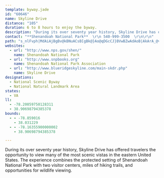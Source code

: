```yaml
---
template: byway.jade
id: "60646"
name: Skyline Drive
distance: "105"
duration: 6 to 8 hours to enjoy the byway.
description: "During its over seventy year history, Skyline Drive has offered travelers the opportunity to view many of the most scenic vistas in the eastern United States. The experience combines the protected setting of Shenandoah National Park with two visitor centers, miles of hiking trails, and opportunities for wildlife viewing."
contact: "**Shenandoah National Park**  \r\n 540-999-3500  \r\n\r\n"
path: "s_nlFvph|MdAiAjBgBv@kBNuACsB[gBk@}Ao@qDGcCJ}BVwBZwAdAoB|AkArA_@vGm@pMkBvA[jAk@pEsD`DsBxCaAzCc@zC?rBPxA^xClA`LnGjFdBn@l@|B~EnCdEz@hBvApDDj@Kx@S^[Lm@?i@YyB_CuAeAgBs@sBg@k@EqALeE~A}B~As@`Au@dBsArEYtB?dBZdCd@dAj@~@h@f@~@d@~@RbA?z@MvDiAbAOx@DhA`@x@~@h@rANdAJhEVjAhF`KbE~GlD`FhAp@x@FlC?bALn@\\xEfDpCdAtCZrFKp@Bn@Rh@l@Pj@Lr@NdFPr@f@z@z@|@l@^xEnBlA\\|BJtAWvAy@dAwAhBqEfKc`@vAmChA_BhDyC|C{AtM_ErCm@fCWtBGbDNrBp@fCxAvMfLlAr@rD~A|AjAxAlBbHbLr@l@n@Pr@AhEkAnCJfAEvD_CfG_B~C_CpAo@bK}BlHiE|@Yx@KnBDhATjHjEbCdApG`AhA^nD~AxADr@Qh@[rFkGrCeClAs@rBu@zLqBd@Y^e@LSNeAIuAWq@eF{ISw@I{Ab@gDpHcd@NcDOiBg@{Ak@eAsAaByBwBcGiD{Ag@iDw@kAaAc@eAo@eCiB{I]mBAcANgAj@y@b@Sr@EnF\\nEr@p@Rx@f@|CjDhA`AjAd@fAJnAKlAYvL_ErD{@|Dq@bAg@n@eA\\kAn@aDJ_B?_GX}AfH_On@{AR_ANyB?sEN{C^eE^aBr@_AtEaCdCsCd@]hA]lDMn@Mx@e@|@_B~BmFbDaD|@uAZkAlAsJd@uBbAkBbDyChAw@n@Sx@Gl@F~D~A|F|Ad@X\\l@^dBXbIR|Ad@bA|BjCh@vA@xB[bDCdA?j@LfAhAzCxD~HhArCR`BFlFL|ANdAh@hAx@v@fBt@vNlClCt@hAz@|CtE`Ap@hARjGGrBRr@At@WlCkBh@UbEo@n@[b@q@Pu@Q_GDmBnBiMbAeE\\q@`@g@|@e@~@GxAd@n@r@f@tAn@jDZ~C|@hEn@jAtC`AfAv@Tl@fB`Lj@rArBzCtAbArAl@dG~A~@d@n@j@t@rA^lApAvHx@|B`@z@rLtQdApBX~@DxBo@bH?x@Hv@`@fAbCfCl@x@Rj@dAtEb@rAz@dAv@j@`OlIzFrDrBtBf]dl@hChD`DlDhBjCTp@^`B|@nIj@dBfBvCtAfBbFfJlBrB`HvFfAjAdBdCdKpPnCdEt@p@bF`CfC~AfBxB~@nCPjALrDE~FM~@Uf@m@l@yEjBsAdA_AzAcB`Eo@lB_AdEc@lB[|BMnDHxARzA~@vChBfEnAzBlCxD|BpBbFz@z@XdAn@tAzAn@dAb@nAf@xD?~CaA`FaBdEa@xAOx@?rAJr@r@dBh@r@|GxGvItMlCnClBdAfJrCrAl@n@h@h@t@^fADx@KpAi@jAqAlAeElCg@p@Ql@It@RdEC~Ac@lFAjAt@nHBr@CfAOn@m@`AoCrCc@l@_@jAKpA?lAb@vF^rDd@jBl@~@VRvErB^j@Tx@BlEO`I_@rA_@l@y@v@yDlCq@x@[dBYvG[pAc@r@cE|C}FnD}A`BoBjEw@jCQ`B@fBNx@n@dB|@lAhBxAfDdBlJzDvCfBxAp@lE~@hA^hBxAvClDpHhNnAp@dEd@l@Tl@p@~@zAnB`Hb@lC?n@YrCOf@m@~@gJzJ_A`Ci@fEs@fI_AxJoCfLGx@Fl@Rp@Z`@`@\\x@TjFd@vCj@hCnA~JjHtB~@~AF|CW|@@VD\\J`@Nt@\\z@`@zAf@f@J^Fh@Df@@t@@j@C\\EZETG\\M|CyAt@]bCm@lBGz@JrCbAzErCnAbArBhCv@nBNj@Hh@Fh@Dz@Bh@B|F?p@Bv@Bt@Hx@Hl@Lz@`CxFf@zAt@vDZlDh@zBv@xAn@p@r@d@tDfAvGfApCXvJVtNm@lBFrFdAlD`ArCpAbCjBhEnExAv@nAF`BYhCs@x@?^L`Ax@~DhHrEhFp@lBbAlEf@fAh@p@h@^t@TpGjArAl@nCvChAnBl@nAp@nAZb@b@f@t@d@jA^v@PZJrB\\rIfF|@X~@?vA_@xE{Cn@IpF\\n@Kn@WxAuArAsBZq@VaAFgAAq@]{AyA}AkBuAm@wAEyEI{AUmBiBgIcBuOHeA^{@X[t@MxBr@zKjFrARtAMrC_ApAI|GxAxAHhAChUsDlBQRIVEn@Ir@Cv@@v@FjFj@pJB|@Dh@LhAXrC`B|GlHxErErDxBxAjAf@r@~AfEj@r@fAp@~Aj@bB`ApD~Dz@r@vAj@bE`AxBt@bAj@bDrFp@x@p@j@|DlB`AfAl@~@fDrH`AdBb@^~@RfAQh@YnDmD|@m@hAYhVs@j@Qv@m@n@kA~@{Eh@qAX_@~DAjAKTKhAu@fGyGbAc@t@u@z@eBnDaJt@aDrAkI~BuFhAsAdGuF~EeFh@gAb@wDj@{@hBkA|CuAVWJOHSPq@Ao@Aa@A_@?_@Bc@z@}CXq@DSD_@@_@@c@Da@F[LQr@s@vAq@fDaA~SyB~AYx@m@fCyGZm@|@}@TM|BBdAU~@_Af@gA^a@j@_@~@D`BfA^@d@Id@q@n@mAv@WnARbCx@nAhAxAnCb@pANrAR`DNl@Zd@l@XhCd@|@Xt@f@dBpBb@X|ARxABr@RrFrExA~@d@F|CEnA^v@j@j@dAX`A\\~BJlBKrBqArFF`B^j@t@\\fEWlAVd@\\d@n@^fA|A`MTl@r@v@d@LbAEfHgEz@Mx@RzAxAn@T`@AjC}@hB?~@N~Ad@fE`CfAFj@Y^g@Re@ZeBTe@bBiAh@YnBk@`BFn@^`BpAbAzAVjAKtAc@|@c@Xe@Jy@IgCy@y@Nk@h@YrATrE?v@e@xAcC`DOd@Mz@?dATvAXl@l@r@h@^XJ~@DhD_A|@R^VT`@TxAIpDDh@b@jDArCO~@cAtBe@d@wF~Bc@^e@xA_@xDi@hBmAhAoBx@{AtAy@dAk@v@e@`BEr@?fAX|@`@^|@l@~@X|@~@Tp@v@nDj@`AjAh@`FXpCtAtAjAlCzCrAvBnAnCdAt@rACRQdAuAt@kBvAiBnDeAr@ZfD~@bADjBKbAPr@x@X~@?x@_@~AsAnCW~B@p@j@lCbAlDrAnIFrCKlAW|AJ`BVdBTd@rDhEn@lAnFlOR|@BzAMvAeAhFCrDZ~C`AhFd@~Bd@fAfDpCfIlExAdBnC`GfAfAVJRJd@NTB|E`@n@B|BGJAf@KZKZQvBuAh@Yf@Sj@QZIfMwBrAo@bB}Al@UhAKxB^rAMpBu@fCsBd@OtH}Ar@gAJq@IeAu@oD?qA^_Av@i@|@?vAn@b@Hn@EdBk@lAAnEFtGv@jMKfE_@t@FpAd@t@r@d@l@b@dAP|@LrAHbLNlDt@~DbAhCnAdCX~@BfAGr@_@bA_Ax@}I`CcBl@_Av@sB~BcDxCuKlGoAlAm@rAWdBClBZrBl@rAdAdAlAf@hB@~FcBpB_@jAF\\JfAl@VXl@pA^~BBfAc@fI?lBNxBj@xCb@xAnAxCpD|ErBdBnBjAhDfApBDrCa@nAk@fIsFtAm@`Dk@lBDtCd@pLlE`B^hCXbCF~AKvEgAfAe@dAaAt@_BzAaGnBaG`A_GN_@v@y@t@_@b@K`AHx@ZtDlCrHxDnB|AfEtDbC`AzFrA~@h@jA~@~FtFt@d@lC`An@DnBEv@Mt@e@b@_@d@y@xBsG|EaJDgBQeAo@gBAqAPm@j@g@n@Kn@PX^X`AHjD?fCYlBuBrHgAnHStDCjDBf@@LH^H\\P^R\\FJPNRNh@N`@FbBLrABx@AhBO`@Kh@SxAcAp@UpAO^MXOt@g@NG^I\\?RB\\HPDj@PZ@d@CtAQ^?V@^Fn@Z^X|AzA`Az@h@^xA|@hA|@z@z@j@n@b@t@dDjF|@`BP\\v@tAz@hAvAzA\\\\|AlAp@b@`@b@Xd@^`@HNNZPh@Lp@B`@D^Bb@@b@?`@?\\Ej@Gf@Ol@Ut@g@vAaBbCk@pAYtA_@|CYtDErCC|BF|CHrB@lACj@I^S`@g@^WB[?{@OsCm@w@Ek@Bo@^Y^Of@Oj@YbBSt@c@n@qCxBORMJc@r@OXUr@Ij@G|@?l@Bx@P~@Vt@Th@V`@h@t@Zv@Jd@D`@BvBB|@Hx@V`CJrA?t@g@jFExBj@jEb@tA\\p@^^jAr@l@Ln@D|A[pJkDrAStA?pIx@bACnB[x@@n@d@\\r@Dr@EfDJn@^x@|CfE|EhFhAp@nAf@nEBnIYbADdAl@n@x@`@`AJrABvAMlBHlBn@xBlAlAfI~ClKrHjDfAxB~@xBfBxDdEpA~@nAh@bBd@fCVbGQlDaAr@EjAP~@d@bAhAn@pAh@zAh@|Br@bG|A~DnD`H~BdHnBhHl@~CRrBB|GFhCC|HPlDTvAd@~Ah@dAxA|AbAn@bCz@xJ`C`BPhBMlBy@tAsAx@qAfEmI|@sAdAeArAo@|Bc@x@EtAHxARrEdArAf@hPfIdNzIpLxJ~LzLlBrAtB`A~Bv@hANxADzDKbJxAvCH~@P|CfA|DxCrAn@jKxBdOjErFfA|Bp@rCrAfGxDnAh@vm@|G`FR`Lw@rOaD~APbAn@t@vAR`AXrFn@~BnA~BxAlAlFtC`GdCxAXrDRbAXpMfJrAj@fFzAxAv@rBfBlCdDhAx@~Ad@`Hl@xCx@lD~AbCfBtAvAfClDvEzH`AjA`BlAnEnBlAhAn@xAjAfE~@lBp@x@|E`DdAfCh@|@pCzBn@v@^x@rAhEh@v@h@f@dA^lADxAa@nAo@rAUhALfFrAvHl@~@VrAl@fDrB~BpB|C`Ez@j@pBr@bCl@jBD|AK|Dk@|@BxC`@dD~@`EjBdBxAv@`An@vAdBbHr@jBfAjAp@`@n@PxDf@zDD`E_@bEyAlBe@dBGbCPlBf@hAl@hA~@hCjC|A`ApFxA~@`@xDlDrFpCxCrBVL\\FTBPAr@OxBi@j@M|@Ol@M|AKl@Cf@@h@Jh@\\^r@DxAc@pFLjA~BtFR`BJdCEtEDbB\\hBh@|At@fAn@l@`GlElDdDz@`B\\fAn@jDr@zAbK|HfB`BrE`GpDvBhBf@xALpBGrG_Cx@Qt@AnBd@fEtAjCd@jDDlKm@n@J`A`@h@r@d@pANbBI~AU|@sAdCiBbCaCpCm@fASv@Al@PdATd@b@`@dRhLhEpDfBlBdBlCv@rBhAhI`@xAfAdB~CdCb@j@t@xAfArDn@z@l@Xj@Nr@Fz@P^N|@x@fBxCdAz@hQlI|BjBhB~BdA~@fB`A|IxD|AlBn@j@n@JbC@bCr@d@j@t@lBp@`C~@vEj@lDfAbNdA~HbBzHF`ASvB}@tCU~ACdANzAh@xAbCpC|C`EzGfG~DlBbAXz@Br@K~DgB`AKvDl@nBEx@Yx@g@bDeDtAs@fAWrCSrAYlFyBjJeCtATbBbA|C|Fh@tDNdCh@hC^bAxAxBpKbJ|XbTjClCtAdArCzAlKlE~@v@b@~@LrAY`C]l@e@pBKvBZbBRh@^d@z@n@pE|AdAh@fAbBxAlEt@x@v@XrDRx@Zf@v@Lr@I`AcBhDYr@Q`A?p@NrAn@rA`BfAxE|A~Ax@bFbDjKvFfB~Av@vAV~@Hp@?dBSlEFx@VrA|@dBxB`DnElFlBlApEdBxEhDr@^lEh@n@Nv@j@dAjAXj@Rl@d@tFd@xAlAdB`@z@Lp@Bx@w@lJ_@tBYx@cBdCcArBKpAEbE?|HTzAXl@d@h@lCr@xA`Ad@xAHlAe@pBcC`GSt@KhAIhIc@lC_AvAsCbBe@b@]z@CdAf@jAbE`Dj@x@\\x@RdADlBUdDClCHdAJd@VZz@j@b@DnAe@t@mApDwHb@]d@Qd@?r@X|@pArAlDnBnLd@fAj@r@zEfDb@l@hBvEr@rAd@^lCrA^^Td@H~@UbAs@bAsBjAi@f@i@~@Qz@Gx@B~@d@vDLtBMrHDdAv@tGJrADtFRnAV`@v@p@fCn@bCj@hAAz@]v@y@hCsF~@o@dA[bDU`CEt@J|@^r@h@~D~DXj@X~@n@zEXdAXd@t@l@|B~@bAp@hC`EbAx@~A@bHsA`CBx@NrEbCxBr@p_@hFrAn@lCvCx@Vx@Mf@k@Vs@n@sDr@_Bb@_@d@QrA?hAh@^^x@tA|C`Mt@zAl@d@j@V|@F|B?v@NfAf@f@l@~@vBDh@C|@mA`EcIzU]nAQvAi@bMw@`HMdCLxAx@~CRzAIvAUr@c@l@eAd@uDNwANy@RgAr@o@r@e@|@e@`BsAvQWxBWfA_AvAwClBmCdCe@XmAJYEe@_@cEgJyBsCi@_@}@SiALk@XY^YdAEr@NpBn@`C~AdDx@t@pFpDhArArCtE`DxBpApA^n@bAbEb@z@bDfD^p@NtAOjHVVZT@@j@X^?lBeApAo@hAGhALx@p@hDhEj@^|DzA|DrDl@PbAAn@WzEgDdA]nA?|FvAlEp@r@Rd@f@Xd@X~@^|FHb@\\lAVh@ZXvAj@dBr@XTNTDNb@fAPv@\\nAR\\Xl@NLTB^?xAZ`@\\xBrEl@~@d@Zv@?|@s@\\_Av@kDl@iAl@c@hFiBvEmCbBkArCkCnAmBrAsF^eAz@{@|@SdLr@dA?xB_@~G_DnBGv@RnGfDvA`@dEd@zDp@xEjBnCzAdExChDtDhBlDx@hC|BhJx@rBnCzE|B~CxAtCr@bCXrAJxA?zB_@pBmGzMkAtEa@rC[~GDrDZ`Gr@nEx@jBvE`GtDrGvCfElB~A`HxDhBzB~@rBb@jBdAnIbAjFbBhEtD`H|@rBn@xBbBlIxAbL`@pFP~Cb@|NZrBXx@b@r@h@d@z@d@fD~@~@r@h@r@^z@bBlGrBrE|BpDjDxDvAnB`FlLfArAvBtBh@|@^dAtAnJb@xBzDtLtAzCx@jA|@x@rEfCdAv@hAnAdIrN|DfFhEdElD`CbC`AdCp@zGx@lAr@~@vAjF`M`AzAnAxAxBfB`QfIzQxFbDtAlCxAlC|BnCzAv@R`AE`By@^i@d@yBr@kKn@{CrAyD~BmDr@[l@Ft@d@Zl@NfABv@OrCU~A@~@rBxEhAzCx@xDl@lAnBlClElDbAfA`@p@L~A_@lByCxDM`Al@`CrFvFZ`AB~@OvBSt@[r@c@d@y@X{NVcAT_@TUZOj@HzAdArBt@v@lAx@lAj@nAZfDd@JHn@LrAz@tBpCdKpObAfAr@PbEd@r@^~A~AnAd@b@C~@g@rA_BnAy@n@SzACz@Pl@XrBrBt@d@v@Vl@@h@Kh@a@bDsFr@]~@Az@Xl@f@R^pDfLjA~Bx@dAdAfAnAv@pAf@~Bd@~@?nAQf@MjKqGdBa@bB?bAVbAh@jHxHnBjAbBRx@EhFgAx@E~@Z^b@bBfEj@d@|@F`Ee@xAXx@r@Xv@j@~D~A~Dh@n@r@dAZfAVpBPrAB|@Dp@\\rBZdA^fBPnBR`IAjA@|@Hh@N\\V\\h@Zx@b@xAD~Am@xFcDrAg@r@UpCs@xB]hCIF?d@B`A^f@XhD~DhEdDhAl@hDfAjB\\jCLbCW`FgAxA?nAXvAv@bH|I|@lB`@Xv@P~@K|AkAZIvDqFt@Yr@Qr@A|Dl@dAGbAe@rC{CnAw@r@Sd@?bBXn@^p@p@~BbFnA~Bx@|@|BxA~P`G~Bl@vCxA~CnBt@t@h@TtK|@fBl@n@l@j@lA\\lBNxCNrAX|@`@l@v@r@vEdDpJtFlBr@vAH|@KvEeAx@GxA@tB^|Al@bA~@`@fAd@rCRrEh@hA`AlAbBl@dBgApI_Jr@_@dAMn@F~@l@`ExGz@jAhAlAvBdBbDxA|@RxADjAEfAS~@YhCsAx@Q~EAzAYb@]^k@f@gC|@kCd@c@p@WrDDnBZrBn@hA^r@b@nClClAh@hCTfEs@lFyBxA{@xHeHbBy@lAU`BE`BRfGzCrEbA|G^zAIn@Yd@g@Xk@Ny@@mBGsEDaARkAr@yAd@g@dAc@|ADrB~@dOtMnB|@lBIn@g@b@yAn@oETq@p@}@`A[dA@fAd@dDpEf@`@hAd@xAFx@I~F}AfAGn@FrA`@bExBpHhBx@z@hBxDn@j@jBfAdAdAn@nBDxA_@rBiApDQ`A?hAPtA`@dAlA~@hAJfDQd@J\\TZn@Hf@BxENt@Td@ZXh@JzDKzAX~@bApCzF~@lAx@^|@RxEX|@XdA~@b@~@p@rGVx@bD`GxAfGr@pAxDlCj@r@\\lAN~DNfAd@dAv@XZ?f@k@~CaHdByC`D_Db@u@ZgBLsEJmBZqBt@_CdEgJfHcLzGkI~BsB|Ao@h@?hDZ~Ap@xAlAr@jAbCxGr@r@f@NpABhCk@vFYlBJtA^dAdAh@hALdAErEYtEw@dIq@fF}BlKOfBHl@n@`B|DnDj@`Aj@xBZ`Eb@xA`A`AvDhBjLnGrA~A|@nBVjAN~BUlD_ChIWpAAzDIrA_@dDo@pCm@lBiEhLeJnSOt@OxA?pBD`A\\|AfBfE~BxDtDlEtH`IbAtAn@bBd@rB^bHl@dDdAdC|CbGlB|ChD|D^p@Rp@n@lFTx@d@z@jCdD`@nA~@jEp@fAhE|Dj@hA|A~E|@~BbCtDxA~ArAdAbHdDrAz@jNlPxEhHtC`DnDpCzIxEx@t@nAfBrD~InBzD`ErFpBlBfA~@|BrAlDdAbBF~AEb@EnAUz@QzBiA`Ao@"
websites: 
  - url: "http://www.nps.gov/shen/"
    name: Shenandoah National Park
  - url: "http://www.snpbooks.org"
    name: Shenandoah National Park Association
  - url: "http://www.blueridgeskyline.com/main-skdr.php"
    name: Skyline Drive
designations: 
  - National Scenic Byway
  - National Natural Landmark Area
states: 
  - VA
ll: 
  - -78.20059750128311
  - 38.90698794385378
bounds: 
  - - -78.859016
    - 38.031229
  - - -78.16355900000002
    - 38.90698794385378

---
```


During its over seventy year history, Skyline Drive has offered travelers the opportunity to view many of the most scenic vistas in the eastern United States. The experience combines the protected setting of Shenandoah National Park with two visitor centers, miles of hiking trails, and opportunities for wildlife viewing.